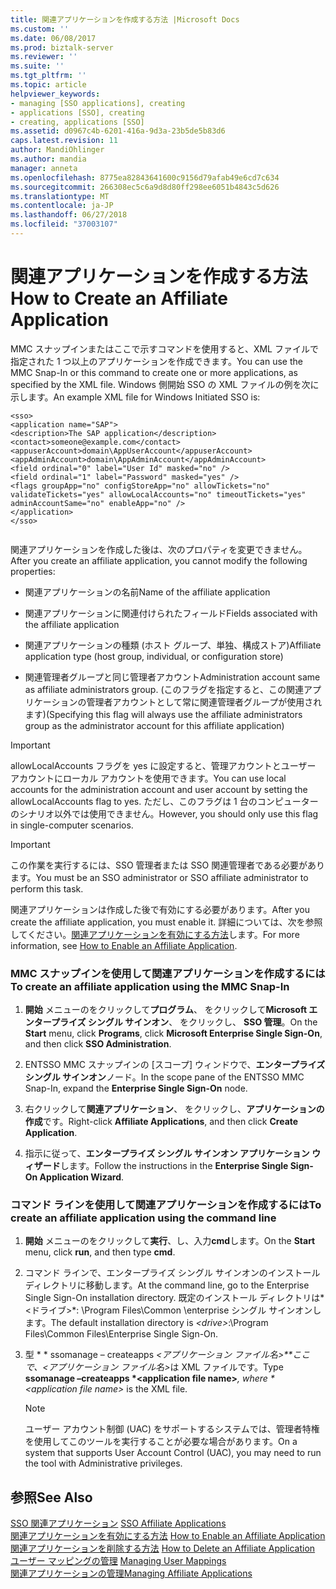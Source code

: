 ```yaml
---
title: 関連アプリケーションを作成する方法 |Microsoft Docs
ms.custom: ''
ms.date: 06/08/2017
ms.prod: biztalk-server
ms.reviewer: ''
ms.suite: ''
ms.tgt_pltfrm: ''
ms.topic: article
helpviewer_keywords:
- managing [SSO applications], creating
- applications [SSO], creating
- creating, applications [SSO]
ms.assetid: d0967c4b-6201-416a-9d3a-23b5de5b83d6
caps.latest.revision: 11
author: MandiOhlinger
ms.author: mandia
manager: anneta
ms.openlocfilehash: 8775ea82843641600c9156d79afab49e6cd7c634
ms.sourcegitcommit: 266308ec5c6a9d8d80ff298ee6051b4843c5d626
ms.translationtype: MT
ms.contentlocale: ja-JP
ms.lasthandoff: 06/27/2018
ms.locfileid: "37003107"
---
```

# <a name="how-to-create-an-affiliate-application"></a><span data-ttu-id="bd6de-102">関連アプリケーションを作成する方法</span><span class="sxs-lookup"><span data-stu-id="bd6de-102">How to Create an Affiliate Application</span></span>
<span data-ttu-id="bd6de-103">MMC スナップインまたはここで示すコマンドを使用すると、XML ファイルで指定された 1 つ以上のアプリケーションを作成できます。</span><span class="sxs-lookup"><span data-stu-id="bd6de-103">You can use the MMC Snap-In or this command to create one or more applications, as specified by the XML file.</span></span> <span data-ttu-id="bd6de-104">Windows 側開始 SSO の XML ファイルの例を次に示します。</span><span class="sxs-lookup"><span data-stu-id="bd6de-104">An example XML file for Windows Initiated SSO is:</span></span>  
  
```  
<sso>  
<application name="SAP">  
<description>The SAP application</description>   
<contact>someone@example.com</contact>   
<appuserAccount>domain\AppUserAccount</appuserAccount>   
<appAdminAccount>domain\AppAdminAccount</appAdminAccount>   
<field ordinal="0" label="User Id" masked="no" />   
<field ordinal="1" label="Password" masked="yes" />   
<flags groupApp="no" configStoreApp="no" allowTickets="no" validateTickets="yes" allowLocalAccounts="no" timeoutTickets="yes" adminAccountSame="no" enableApp="no" />  
</application>  
</sso>  
  
```  
  
 <span data-ttu-id="bd6de-105">関連アプリケーションを作成した後は、次のプロパティを変更できません。</span><span class="sxs-lookup"><span data-stu-id="bd6de-105">After you create an affiliate application, you cannot modify the following properties:</span></span>  
  
-   <span data-ttu-id="bd6de-106">関連アプリケーションの名前</span><span class="sxs-lookup"><span data-stu-id="bd6de-106">Name of the affiliate application</span></span>  
  
-   <span data-ttu-id="bd6de-107">関連アプリケーションに関連付けられたフィールド</span><span class="sxs-lookup"><span data-stu-id="bd6de-107">Fields associated with the affiliate application</span></span>  
  
-   <span data-ttu-id="bd6de-108">関連アプリケーションの種類 (ホスト グループ、単独、構成ストア)</span><span class="sxs-lookup"><span data-stu-id="bd6de-108">Affiliate application type (host group, individual, or configuration store)</span></span>  
  
-   <span data-ttu-id="bd6de-109">関連管理者グループと同じ管理者アカウント</span><span class="sxs-lookup"><span data-stu-id="bd6de-109">Administration account same as affiliate administrators group.</span></span> <span data-ttu-id="bd6de-110">(このフラグを指定すると、この関連アプリケーションの管理者アカウントとして常に関連管理者グループが使用されます)</span><span class="sxs-lookup"><span data-stu-id="bd6de-110">(Specifying this flag will always use the affiliate administrators group as the administrator account for this affiliate application)</span></span>  
  
> [!IMPORTANT]
>  <span data-ttu-id="bd6de-111">allowLocalAccounts フラグを yes に設定すると、管理アカウントとユーザー アカウントにローカル アカウントを使用できます。</span><span class="sxs-lookup"><span data-stu-id="bd6de-111">You can use local accounts for the administration account and user account by setting the allowLocalAccounts flag to yes.</span></span> <span data-ttu-id="bd6de-112">ただし、このフラグは 1 台のコンピューターのシナリオ以外では使用できません。</span><span class="sxs-lookup"><span data-stu-id="bd6de-112">However, you should only use this flag in single-computer scenarios.</span></span>  
  
> [!IMPORTANT]
>  <span data-ttu-id="bd6de-113">この作業を実行するには、SSO 管理者または SSO 関連管理者である必要があります。</span><span class="sxs-lookup"><span data-stu-id="bd6de-113">You must be an SSO administrator or SSO affiliate administrator to perform this task.</span></span>  
  
 <span data-ttu-id="bd6de-114">関連アプリケーションは作成した後で有効にする必要があります。</span><span class="sxs-lookup"><span data-stu-id="bd6de-114">After you create the affiliate application, you must enable it.</span></span> <span data-ttu-id="bd6de-115">詳細については、次を参照してください。[関連アプリケーションを有効にする方法](../core/how-to-enable-an-affiliate-application.md)します。</span><span class="sxs-lookup"><span data-stu-id="bd6de-115">For more information, see [How to Enable an Affiliate Application](../core/how-to-enable-an-affiliate-application.md).</span></span>  
  
### <a name="to-create-an-affiliate-application-using-the-mmc-snap-in"></a><span data-ttu-id="bd6de-116">MMC スナップインを使用して関連アプリケーションを作成するには</span><span class="sxs-lookup"><span data-stu-id="bd6de-116">To create an affiliate application using the MMC Snap-In</span></span>  
  
1.  <span data-ttu-id="bd6de-117">**開始** メニューのをクリックして**プログラム**、 をクリックして**Microsoft エンタープライズ シングル サインオン**、 をクリックし、 **SSO 管理**。</span><span class="sxs-lookup"><span data-stu-id="bd6de-117">On the **Start** menu, click **Programs**, click **Microsoft Enterprise Single Sign-On**, and then click **SSO Administration**.</span></span>  
  
2.  <span data-ttu-id="bd6de-118">ENTSSO MMC スナップインの [スコープ] ウィンドウで、**エンタープライズ シングル サインオン**ノード。</span><span class="sxs-lookup"><span data-stu-id="bd6de-118">In the scope pane of the ENTSSO MMC Snap-In, expand the **Enterprise Single Sign-On** node.</span></span>  
  
3.  <span data-ttu-id="bd6de-119">右クリックして**関連アプリケーション**、 をクリックし、**アプリケーションの作成**です。</span><span class="sxs-lookup"><span data-stu-id="bd6de-119">Right-click **Affiliate Applications**, and then click **Create Application**.</span></span>  
  
4.  <span data-ttu-id="bd6de-120">指示に従って、**エンタープライズ シングル サインオン アプリケーション ウィザード**します。</span><span class="sxs-lookup"><span data-stu-id="bd6de-120">Follow the instructions in the **Enterprise Single Sign-On Application Wizard**.</span></span>  
  
### <a name="to-create-an-affiliate-application-using-the-command-line"></a><span data-ttu-id="bd6de-121">コマンド ラインを使用して関連アプリケーションを作成するには</span><span class="sxs-lookup"><span data-stu-id="bd6de-121">To create an affiliate application using the command line</span></span>  
  
1. <span data-ttu-id="bd6de-122">**開始** メニューのをクリックして**実行**、し、入力**cmd**します。</span><span class="sxs-lookup"><span data-stu-id="bd6de-122">On the **Start** menu, click **run**, and then type **cmd**.</span></span>  
  
2. <span data-ttu-id="bd6de-123">コマンド ラインで、エンタープライズ シングル サインオンのインストール ディレクトリに移動します。</span><span class="sxs-lookup"><span data-stu-id="bd6de-123">At the command line, go to the Enterprise Single Sign-On installation directory.</span></span> <span data-ttu-id="bd6de-124">既定のインストール ディレクトリは*\<ドライブ\>*: \Program Files\Common \enterprise シングル サインオンします。</span><span class="sxs-lookup"><span data-stu-id="bd6de-124">The default installation directory is *\<drive\>*:\Program Files\Common Files\Enterprise Single Sign-On.</span></span>  
  
3. <span data-ttu-id="bd6de-125">型 * * ssomanage – createapps *\<アプリケーション ファイル名\>**<em>ここで、*\<アプリケーション ファイル名\></em>は XML ファイルです。</span><span class="sxs-lookup"><span data-stu-id="bd6de-125">Type **ssomanage –createapps *\<application file name\>**<em>, where *\<application file name\></em> is the XML file.</span></span>  
  
   > [!NOTE]
   >  <span data-ttu-id="bd6de-126">ユーザー アカウント制御 (UAC) をサポートするシステムでは、管理者特権を使用してこのツールを実行することが必要な場合があります。</span><span class="sxs-lookup"><span data-stu-id="bd6de-126">On a system that supports User Account Control (UAC), you may need to run the tool with Administrative privileges.</span></span>  
  
## <a name="see-also"></a><span data-ttu-id="bd6de-127">参照</span><span class="sxs-lookup"><span data-stu-id="bd6de-127">See Also</span></span>  
 <span data-ttu-id="bd6de-128">[SSO 関連アプリケーション](../core/sso-affiliate-applications.md) </span><span class="sxs-lookup"><span data-stu-id="bd6de-128">[SSO Affiliate Applications](../core/sso-affiliate-applications.md) </span></span>  
 <span data-ttu-id="bd6de-129">[関連アプリケーションを有効にする方法](../core/how-to-enable-an-affiliate-application.md) </span><span class="sxs-lookup"><span data-stu-id="bd6de-129">[How to Enable an Affiliate Application](../core/how-to-enable-an-affiliate-application.md) </span></span>  
 <span data-ttu-id="bd6de-130">[関連アプリケーションを削除する方法](../core/how-to-delete-an-affiliate-application.md) </span><span class="sxs-lookup"><span data-stu-id="bd6de-130">[How to Delete an Affiliate Application](../core/how-to-delete-an-affiliate-application.md) </span></span>  
 <span data-ttu-id="bd6de-131">[ユーザー マッピングの管理](../core/managing-user-mappings.md) </span><span class="sxs-lookup"><span data-stu-id="bd6de-131">[Managing User Mappings](../core/managing-user-mappings.md) </span></span>  
 [<span data-ttu-id="bd6de-132">関連アプリケーションの管理</span><span class="sxs-lookup"><span data-stu-id="bd6de-132">Managing Affiliate Applications</span></span>](../core/managing-affiliate-applications.md)